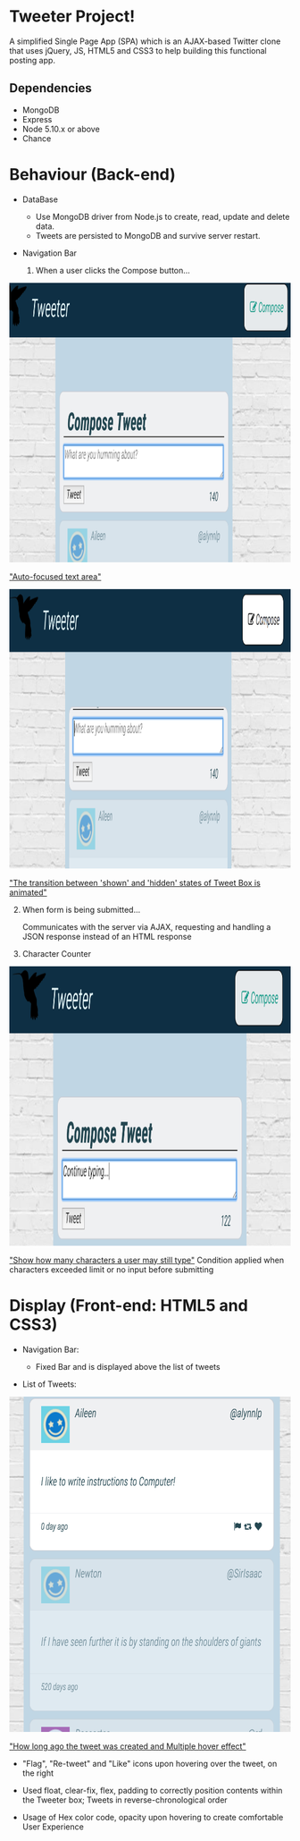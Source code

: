 # Tweeter Project!

A simplified Single Page App (SPA) which is an AJAX-based Twitter clone that uses jQuery, JS, HTML5 and CSS3 to help building this functional posting app.

## Dependencies

- MongoDB
- Express
- Node 5.10.x or above
- Chance

# Behaviour (Back-end)

- DataBase

  - Use MongoDB driver from Node.js to create, read, update and delete data.
  - Tweets are persisted to MongoDB and survive server restart.

- Navigation Bar

  1. When a user clicks the Compose button...

<img src="./docs/composeBox.png" alt="composeBox" width="1000" height="500">

["Auto-focused text area"](https://github.com/alynnlp/tweeter/blob/master/docs/composeBox.png?raw=true)


<img src="./docs/toggleBox.png" alt="composeBox" width="1000" height="500">

["The transition between 'shown' and 'hidden' states of Tweet Box is animated"](https://github.com/alynnlp/tweeter/blob/master/docs/toggleBox.png?raw=true)

  2. When form is being submitted...

      Communicates with the server via AJAX, requesting and handling a JSON response instead of an HTML response

  3. Character Counter

<img src="./docs/characterCount.png" alt="composeBox" width=1000 height="500">

["Show how many characters a user may still type"](https://github.com/alynnlp/tweeter/blob/master/docs/characterCount.png?raw=true)
Condition applied when characters exceeded limit or no input before submitting

# Display (Front-end: HTML5 and CSS3)

- Navigation Bar:

  - Fixed Bar and is displayed above the list of tweets

- List of Tweets:

<img src="./docs/dayscountAndHover.png" alt="composeBox" width="1000" height="600">

["How long ago the tweet was created and Multiple hover effect"](https://github.com/alynnlp/tweeter/blob/master/docs/dayscountAndHover.png?raw=true)

  - "Flag", "Re-tweet" and "Like" icons upon hovering over the tweet, on the right

  - Used float, clear-fix, flex, padding to correctly position contents within the Tweeter box; Tweets in reverse-chronological order

  - Usage of Hex color code, opacity upon hovering to create comfortable User Experience
